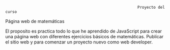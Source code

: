 
                                                              Proyecto del curso
Página web de matemáticas

El proposito es practica todo lo que he aprendido de JavaScript para crear una página web con diferentes ejercicios básicos de matemáticas. 
Publícar el sitio web y para comenzar un proyecto nuevo como web developer.
